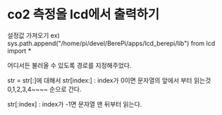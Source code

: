 # co2 측정을 lcd에서 출력하기

설정값 가져오기
ex)
sys.path.append("/home/pi/devel/BerePi/apps/lcd_berepi/lib")
from lcd import *

어디서든 불러올 수 있도록 경로를 지정해주었다.

str = str[:]에 대해서
str[index:] : index가 0이면 문자열의 앞에서 부터 읽는것
0,1,2,3,4~~~~ 순으로 간다.

str[:index] : index가 -1면 문자열 맨 뒤부터 읽는다.
~~~~,-4,-3,-2,-1 순으로 역행한다.

